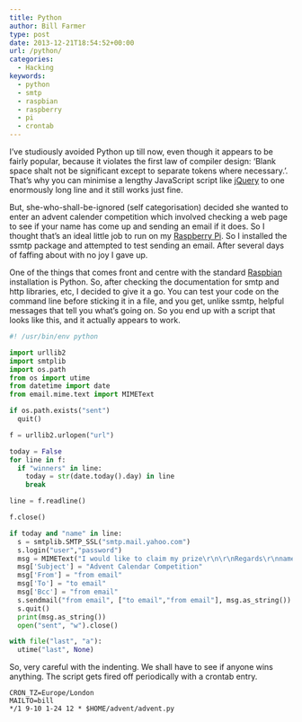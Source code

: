```yaml
---
title: Python
author: Bill Farmer
type: post
date: 2013-12-21T18:54:52+00:00
url: /python/
categories:
  - Hacking
keywords:
  - python
  - smtp
  - raspbian
  - raspberry
  - pi
  - crontab
---
```

I&#8217;ve studiously avoided Python up till now, even though it appears to be fairly popular, because it violates the first law of compiler design: &#8216;Blank space shalt not be significant except to separate tokens where necessary.&#8217;. That&#8217;s why you can minimise a lengthy JavaScript script like [jQuery][1] to one enormously long line and it still works just fine.

But, she-who-shall-be-ignored (self categorisation) decided she wanted to enter an advent calender competition which involved checking a web page to see if your name has come up and sending an email if it does. So I thought that&#8217;s an ideal little job to run on my [Raspberry Pi][2]. So I installed the ssmtp package and attempted to test sending an email. After several days of faffing about with no joy I gave up.

One of the things that comes front and centre with the standard [Raspbian][3] installation is Python. So, after checking the documentation for smtp and http libraries, etc, I decided to give it a go. You can test your code on the command line before sticking it in a file, and you get, unlike ssmtp, helpful messages that tell you what&#8217;s going on. So you end up with a script that looks like this, and it actually appears to work.

```python
#! /usr/bin/env python

import urllib2
import smtplib
import os.path
from os import utime
from datetime import date
from email.mime.text import MIMEText

if os.path.exists("sent")
  quit()

f = urllib2.urlopen("url")

today = False
for line in f:
  if "winners" in line:
    today = str(date.today().day) in line
    break

line = f.readline()

f.close()

if today and "name" in line:
  s = smtplib.SMTP_SSL("smtp.mail.yahoo.com")
  s.login("user","password")
  msg = MIMEText("I would like to claim my prize\r\n\r\nRegards\r\nname")
  msg['Subject'] = "Advent Calendar Competition"
  msg['From'] = "from email"
  msg['To'] = "to email"
  msg['Bcc'] = "from email"
  s.sendmail("from email", ["to email","from email"], msg.as_string())
  s.quit()
  print(msg.as_string())
  open("sent", "w").close()

with file("last", "a"):
  utime("last", None)
```

So, very careful with the indenting. We shall have to see if anyone wins anything. The script gets fired off periodically with a crontab entry.

```shell
CRON_TZ=Europe/London
MAILTO=bill
*/1 9-10 1-24 12 * $HOME/advent/advent.py
```

 [1]: http://jquery.com
 [2]: http://www.raspberrypi.org
 [3]: http://www.raspberrypi.org/downloads

